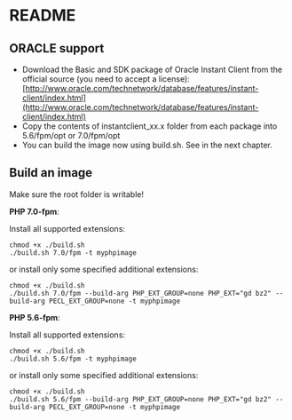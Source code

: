 # README

## ORACLE support

* Download the Basic and SDK package of Oracle Instant Client from the official source (you need to accept a license): 
[http://www.oracle.com/technetwork/database/features/instant-client/index.html](http://www.oracle.com/technetwork/database/features/instant-client/index.html)
* Copy the contents of instantclient_xx.x folder from each package into  5.6/fpm/opt or 7.0/fpm/opt
* You can build the image now using build.sh. See in the next chapter.

## Build an image

Make sure the root folder is writable!

**PHP 7.0-fpm**:

Install all supported extensions:

    chmod +x ./build.sh
    ./build.sh 7.0/fpm -t myphpimage
    
or install only some specified additional extensions:

    chmod +x ./build.sh
    ./build.sh 7.0/fpm --build-arg PHP_EXT_GROUP=none PHP_EXT="gd bz2" --build-arg PECL_EXT_GROUP=none -t myphpimage

**PHP 5.6-fpm**:

Install all supported extensions:

    chmod +x ./build.sh
    ./build.sh 5.6/fpm -t myphpimage
    
or install only some specified additional extensions:

    chmod +x ./build.sh
    ./build.sh 5.6/fpm --build-arg PHP_EXT_GROUP=none PHP_EXT="gd bz2" --build-arg PECL_EXT_GROUP=none -t myphpimage


